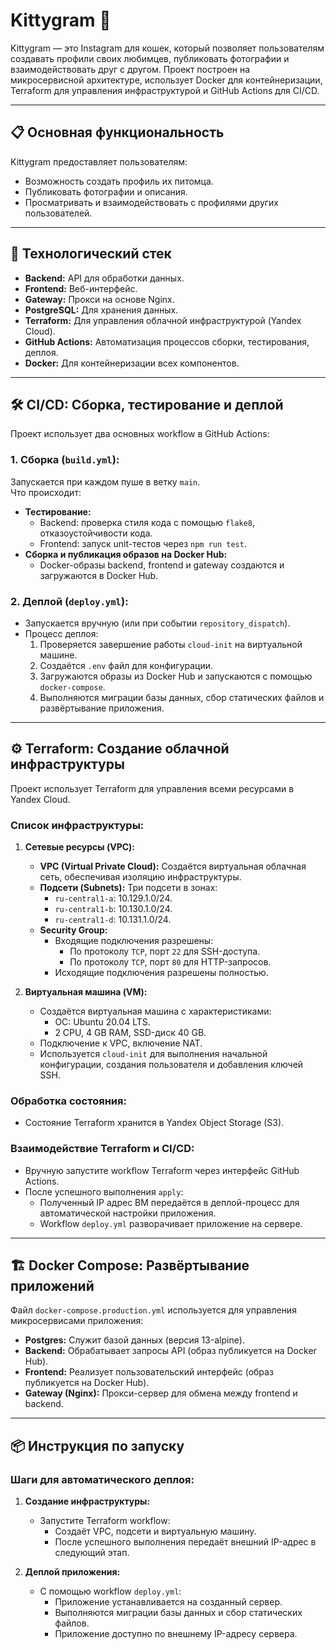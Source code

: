 # Kittygram 🐾  
Kittygram — это Instagram для кошек, который позволяет пользователям создавать профили своих любимцев, публиковать фотографии и взаимодействовать друг с другом. Проект построен на микросервисной архитектуре, использует Docker для контейнеризации, Terraform для управления инфраструктурой и GitHub Actions для CI/CD.

---

## 📋 Основная функциональность

Kittygram предоставляет пользователям:
- Возможность создать профиль их питомца.
- Публиковать фотографии и описания.
- Просматривать и взаимодействовать с профилями других пользователей.

---

## 🚀 Технологический стек

- **Backend:** API для обработки данных.
- **Frontend:** Веб-интерфейс.
- **Gateway:** Прокси на основе Nginx.
- **PostgreSQL:** Для хранения данных.
- **Terraform:** Для управления облачной инфраструктурой (Yandex Cloud).
- **GitHub Actions:** Автоматизация процессов сборки, тестирования, деплоя.
- **Docker:** Для контейнеризации всех компонентов.

---

## 🛠️ CI/CD: Сборка, тестирование и деплой

Проект использует два основных workflow в GitHub Actions:

### 1. Сборка (`build.yml`):
Запускается при каждом пуше в ветку `main`.  
Что происходит:
- **Тестирование:**
  - Backend: проверка стиля кода с помощью `flake8`, отказоустойчивости кода.
  - Frontend: запуск unit-тестов через `npm run test`.
- **Сборка и публикация образов на Docker Hub:**
  - Docker-образы backend, frontend и gateway создаются и загружаются в Docker Hub.

### 2. Деплой (`deploy.yml`):
- Запускается вручную (или при событии `repository_dispatch`).
- Процесс деплоя:
  1. Проверяется завершение работы `cloud-init` на виртуальной машине.
  2. Создаётся `.env` файл для конфигурации.
  3. Загружаются образы из Docker Hub и запускаются с помощью `docker-compose`.
  4. Выполняются миграции базы данных, сбор статических файлов и развёртывание приложения.

---

## ⚙️ Terraform: Создание облачной инфраструктуры

Проект использует Terraform для управления всеми ресурсами в Yandex Cloud.

### Список инфраструктуры:

1. **Сетевые ресурсы (VPC):**
    - **VPC (Virtual Private Cloud):** Создаётся виртуальная облачная сеть, обеспечивая изоляцию инфраструктуры.
    - **Подсети (Subnets):** Три подсети в зонах:
        - `ru-central1-a`: 10.129.1.0/24.
        - `ru-central1-b`: 10.130.1.0/24.
        - `ru-central1-d`: 10.131.1.0/24.
    - **Security Group:**
        - Входящие подключения разрешены:
            - По протоколу `TCP`, порт `22` для SSH-доступа.
            - По протоколу `TCP`, порт `80` для HTTP-запросов.
        - Исходящие подключения разрешены полностью.

2. **Виртуальная машина (VM):**
    - Создаётся виртуальная машина с характеристиками:
        - ОС: Ubuntu 20.04 LTS.
        - 2 CPU, 4 GB RAM, SSD-диск 40 GB.
    - Подключение к VPC, включение NAT.
    - Используется `cloud-init` для выполнения начальной конфигурации, создания пользователя и добавления ключей SSH.

### Обработка состояния:
- Состояние Terraform хранится в Yandex Object Storage (S3).

### Взаимодействие Terraform и CI/CD:
- Вручную запустите workflow Terraform через интерфейс GitHub Actions.
- После успешного выполнения `apply`:
    - Полученный IP адрес ВМ передаётся в деплой-процесс для автоматической настройки приложения.
    - Workflow `deploy.yml` разворачивает приложение на сервере.

---

## 🏗️ Docker Compose: Развёртывание приложений

Файл `docker-compose.production.yml` используется для управления микросервисами приложения:
- **Postgres:** Служит базой данных (версия 13-alpine).
- **Backend:** Обрабатывает запросы API (образ публикуется на Docker Hub).
- **Frontend:** Реализует пользовательский интерфейс (образ публикуется на Docker Hub).
- **Gateway (Nginx):** Прокси-сервер для обмена между frontend и backend.

---

## 📦 Инструкция по запуску

### Шаги для автоматического деплоя:

1. **Создание инфраструктуры:**
    - Запустите Terraform workflow:
        - Создаёт VPC, подсети и виртуальную машину.
        - После успешного выполнения передаёт внешний IP-адрес в следующий этап.

2. **Деплой приложения:**
    - С помощью workflow `deploy.yml`:
        - Приложение устанавливается на созданный сервер.
        - Выполняются миграции базы данных и сбор статических файлов.
        - Приложение доступно по внешнему IP-адресу сервера.

